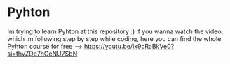 # Pyhton
Im trying to learn Pyhton at this repository :) if you wanna watch the video, which im following step by step while coding, here you can find the whole Pyhton course for free --> https://youtu.be/ix9cRaBkVe0?si=thvZDe7hGeNU7SbN
